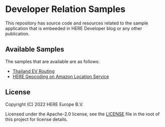 # Developer Relation Samples

This repository has source code and resources related to the sample application that is embeeded in HERE Developer blog or any other publication.

## Available Samples

The samples that are available are as follows:

- [Thailand EV Routing](https://github.com/heremaps/devrel-samples/tree/main/ev-routing-via-waypoints-thailand)
- [HERE Geocoding on Amazon Location Service](https://www.youtube.com/playlist?list=PLTlZUhyLwZTcr5kukSrWjkwtM0WDOUsA5)

## License

Copyright (C) 2022 HERE Europe B.V.

Licensed under the Apache-2.0 license, see the [LICENSE](./LICENSE) file in the root of this project for license details.



